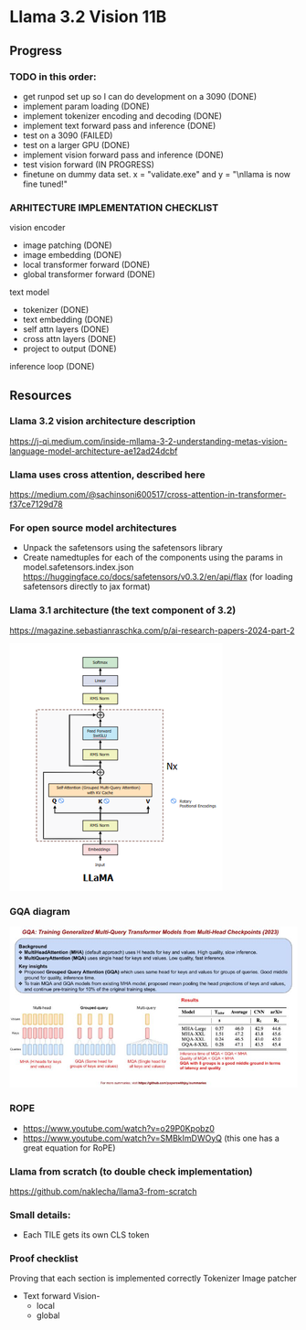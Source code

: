 # Llama 3.2 Vision 11B

## Progress
### TODO in this order:
- get runpod set up so I can do development on a 3090 (DONE)
- implement param loading (DONE)
- implement tokenizer encoding and decoding (DONE)
- implement text forward pass and inference (DONE)
- test on a 3090 (FAILED)
- test on a larger GPU (DONE)
- implement vision forward pass and inference (DONE)
- test vision forward (IN PROGRESS)
- finetune on dummy data set. x = "validate.exe" and y = "\nllama is now fine tuned!"


### ARHITECTURE IMPLEMENTATION CHECKLIST
vision encoder
  - image patching (DONE)
  - image embedding (DONE)
  - local transformer forward (DONE) 
  - global transformer forward (DONE) 
  
text model
  - tokenizer (DONE)
  - text embedding (DONE)
  - self attn layers (DONE)
  - cross attn layers (DONE)
  - project to output (DONE)

inference loop (DONE)


## Resources


### Llama 3.2 vision architecture description
https://j-qi.medium.com/inside-mllama-3-2-understanding-metas-vision-language-model-architecture-ae12ad24dcbf


### Llama uses cross attention, described here
https://medium.com/@sachinsoni600517/cross-attention-in-transformer-f37ce7129d78


### For open source model architectures
- Unpack the safetensors using the safetensors library
- Create namedtuples for each of the components using the params in model.safetensors.index.json
https://huggingface.co/docs/safetensors/v0.3.2/en/api/flax (for loading safetensors directly to jax format)


### Llama 3.1 architecture (the text component of 3.2)
https://magazine.sebastianraschka.com/p/ai-research-papers-2024-part-2

![alt text](image.png)


### GQA diagram
![alt text](image-1.png)


### ROPE
- https://www.youtube.com/watch?v=o29P0Kpobz0
- https://www.youtube.com/watch?v=SMBkImDWOyQ (this one has a great equation for RoPE)


### Llama from scratch (to double check implementation)
https://github.com/naklecha/llama3-from-scratch







### Small details:
- Each TILE gets its own CLS token



### Proof checklist
Proving that each section is implemented correctly
Tokenizer
Image patcher
- Text forward
Vision-
  - local
  - global